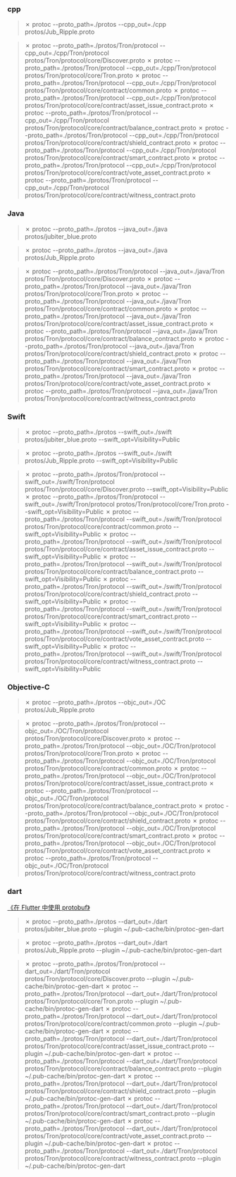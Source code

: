 ### cpp
> ✗ protoc --proto_path=./protos --cpp_out=./cpp protos/Jub_Ripple.proto

> ✗ protoc --proto_path=./protos/Tron/protocol --cpp_out=./cpp/Tron/protocol protos/Tron/protocol/core/Discover.proto
> ✗ protoc --proto_path=./protos/Tron/protocol --cpp_out=./cpp/Tron/protocol protos/Tron/protocol/core/Tron.proto
> ✗ protoc --proto_path=./protos/Tron/protocol --cpp_out=./cpp/Tron/protocol protos/Tron/protocol/core/contract/common.proto
> ✗ protoc --proto_path=./protos/Tron/protocol --cpp_out=./cpp/Tron/protocol protos/Tron/protocol/core/contract/asset_issue_contract.proto
> ✗ protoc --proto_path=./protos/Tron/protocol --cpp_out=./cpp/Tron/protocol protos/Tron/protocol/core/contract/balance_contract.proto
> ✗ protoc --proto_path=./protos/Tron/protocol --cpp_out=./cpp/Tron/protocol protos/Tron/protocol/core/contract/shield_contract.proto
> ✗ protoc --proto_path=./protos/Tron/protocol --cpp_out=./cpp/Tron/protocol protos/Tron/protocol/core/contract/smart_contract.proto
> ✗ protoc --proto_path=./protos/Tron/protocol --cpp_out=./cpp/Tron/protocol protos/Tron/protocol/core/contract/vote_asset_contract.proto
> ✗ protoc --proto_path=./protos/Tron/protocol --cpp_out=./cpp/Tron/protocol protos/Tron/protocol/core/contract/witness_contract.proto


### Java
> ✗ protoc --proto_path=./protos --java_out=./java protos/jubiter_blue.proto

> ✗ protoc --proto_path=./protos --java_out=./java protos/Jub_Ripple.proto

> ✗ protoc --proto_path=./protos/Tron/protocol --java_out=./java/Tron protos/Tron/protocol/core/Discover.proto
> ✗ protoc --proto_path=./protos/Tron/protocol --java_out=./java/Tron protos/Tron/protocol/core/Tron.proto
> ✗ protoc --proto_path=./protos/Tron/protocol --java_out=./java/Tron protos/Tron/protocol/core/contract/common.proto
> ✗ protoc --proto_path=./protos/Tron/protocol --java_out=./java/Tron protos/Tron/protocol/core/contract/asset_issue_contract.proto
> ✗ protoc --proto_path=./protos/Tron/protocol --java_out=./java/Tron protos/Tron/protocol/core/contract/balance_contract.proto
> ✗ protoc --proto_path=./protos/Tron/protocol --java_out=./java/Tron protos/Tron/protocol/core/contract/shield_contract.proto
> ✗ protoc --proto_path=./protos/Tron/protocol --java_out=./java/Tron protos/Tron/protocol/core/contract/smart_contract.proto
> ✗ protoc --proto_path=./protos/Tron/protocol --java_out=./java/Tron protos/Tron/protocol/core/contract/vote_asset_contract.proto
> ✗ protoc --proto_path=./protos/Tron/protocol --java_out=./java/Tron protos/Tron/protocol/core/contract/witness_contract.proto


### Swift
> ✗ protoc --proto_path=./protos --swift_out=./swift protos/jubiter_blue.proto --swift_opt=Visibility=Public

> ✗ protoc --proto_path=./protos --swift_out=./swift protos/Jub_Ripple.proto --swift_opt=Visibility=Public

> ✗ protoc --proto_path=./protos/Tron/protocol --swift_out=./swift/Tron/protocol protos/Tron/protocol/core/Discover.proto --swift_opt=Visibility=Public
> ✗ protoc --proto_path=./protos/Tron/protocol --swift_out=./swift/Tron/protocol protos/Tron/protocol/core/Tron.proto --swift_opt=Visibility=Public
> ✗ protoc --proto_path=./protos/Tron/protocol --swift_out=./swift/Tron/protocol protos/Tron/protocol/core/contract/common.proto --swift_opt=Visibility=Public
> ✗ protoc --proto_path=./protos/Tron/protocol --swift_out=./swift/Tron/protocol protos/Tron/protocol/core/contract/asset_issue_contract.proto --swift_opt=Visibility=Public
> ✗ protoc --proto_path=./protos/Tron/protocol --swift_out=./swift/Tron/protocol protos/Tron/protocol/core/contract/balance_contract.proto --swift_opt=Visibility=Public
> ✗ protoc --proto_path=./protos/Tron/protocol --swift_out=./swift/Tron/protocol protos/Tron/protocol/core/contract/shield_contract.proto --swift_opt=Visibility=Public
> ✗ protoc --proto_path=./protos/Tron/protocol --swift_out=./swift/Tron/protocol protos/Tron/protocol/core/contract/smart_contract.proto --swift_opt=Visibility=Public
> ✗ protoc --proto_path=./protos/Tron/protocol --swift_out=./swift/Tron/protocol protos/Tron/protocol/core/contract/vote_asset_contract.proto --swift_opt=Visibility=Public
> ✗ protoc --proto_path=./protos/Tron/protocol --swift_out=./swift/Tron/protocol protos/Tron/protocol/core/contract/witness_contract.proto --swift_opt=Visibility=Public


### Objective-C
> ✗ protoc --proto_path=./protos --objc_out=./OC protos/Jub_Ripple.proto

> ✗ protoc --proto_path=./protos/Tron/protocol --objc_out=./OC/Tron/protocol protos/Tron/protocol/core/Discover.proto
> ✗ protoc --proto_path=./protos/Tron/protocol --objc_out=./OC/Tron/protocol protos/Tron/protocol/core/Tron.proto
> ✗ protoc --proto_path=./protos/Tron/protocol --objc_out=./OC/Tron/protocol protos/Tron/protocol/core/contract/common.proto
> ✗ protoc --proto_path=./protos/Tron/protocol --objc_out=./OC/Tron/protocol protos/Tron/protocol/core/contract/asset_issue_contract.proto
> ✗ protoc --proto_path=./protos/Tron/protocol --objc_out=./OC/Tron/protocol protos/Tron/protocol/core/contract/balance_contract.proto
> ✗ protoc --proto_path=./protos/Tron/protocol --objc_out=./OC/Tron/protocol protos/Tron/protocol/core/contract/shield_contract.proto
> ✗ protoc --proto_path=./protos/Tron/protocol --objc_out=./OC/Tron/protocol protos/Tron/protocol/core/contract/smart_contract.proto
> ✗ protoc --proto_path=./protos/Tron/protocol --objc_out=./OC/Tron/protocol protos/Tron/protocol/core/contract/vote_asset_contract.proto
> ✗ protoc --proto_path=./protos/Tron/protocol --objc_out=./OC/Tron/protocol protos/Tron/protocol/core/contract/witness_contract.proto


### dart
[《在 Flutter 中使用 protobuf》](https://cloud.tencent.com/developer/article/1411245)
> ✗ protoc --proto_path=./protos --dart_out=./dart protos/jubiter_blue.proto --plugin ~/.pub-cache/bin/protoc-gen-dart

> ✗ protoc --proto_path=./protos --dart_out=./dart protos/Jub_Ripple.proto --plugin ~/.pub-cache/bin/protoc-gen-dart

> ✗ protoc --proto_path=./protos/Tron/protocol --dart_out=./dart/Tron/protocol protos/Tron/protocol/core/Discover.proto --plugin ~/.pub-cache/bin/protoc-gen-dart
> ✗ protoc --proto_path=./protos/Tron/protocol --dart_out=./dart/Tron/protocol protos/Tron/protocol/core/Tron.proto --plugin ~/.pub-cache/bin/protoc-gen-dart
> ✗ protoc --proto_path=./protos/Tron/protocol --dart_out=./dart/Tron/protocol protos/Tron/protocol/core/contract/common.proto --plugin ~/.pub-cache/bin/protoc-gen-dart
> ✗ protoc --proto_path=./protos/Tron/protocol --dart_out=./dart/Tron/protocol protos/Tron/protocol/core/contract/asset_issue_contract.proto --plugin ~/.pub-cache/bin/protoc-gen-dart
> ✗ protoc --proto_path=./protos/Tron/protocol --dart_out=./dart/Tron/protocol protos/Tron/protocol/core/contract/balance_contract.proto --plugin ~/.pub-cache/bin/protoc-gen-dart
> ✗ protoc --proto_path=./protos/Tron/protocol --dart_out=./dart/Tron/protocol protos/Tron/protocol/core/contract/shield_contract.proto --plugin ~/.pub-cache/bin/protoc-gen-dart
> ✗ protoc --proto_path=./protos/Tron/protocol --dart_out=./dart/Tron/protocol protos/Tron/protocol/core/contract/smart_contract.proto --plugin ~/.pub-cache/bin/protoc-gen-dart
> ✗ protoc --proto_path=./protos/Tron/protocol --dart_out=./dart/Tron/protocol protos/Tron/protocol/core/contract/vote_asset_contract.proto --plugin ~/.pub-cache/bin/protoc-gen-dart
> ✗ protoc --proto_path=./protos/Tron/protocol --dart_out=./dart/Tron/protocol protos/Tron/protocol/core/contract/witness_contract.proto --plugin ~/.pub-cache/bin/protoc-gen-dart
